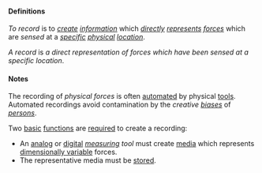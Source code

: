 #### Definitions

*To record* is to *[create](https://github.com/gcassel/Modular-Organization-Terminology/blob/master/terms/create.md) [information](https://github.com/gcassel/Modular-Organization-Terminology/blob/master/terms/information.md)* which *[directly](https://github.com/gcassel/Modular-Organization-Terminology/blob/master/terms/direct.md) [represents](https://github.com/gcassel/Modular-Organization-Terminology/blob/master/terms/represent.md) [forces](https://github.com/gcassel/Modular-Organization-Terminology/blob/master/terms/force.md)* which are *sensed* at a *[specific](https://github.com/gcassel/Modular-Organization-Terminology/blob/master/terms/specific.md) [physical](https://github.com/gcassel/Modular-Organization-Terminology/blob/master/terms/physical.md) [location](https://github.com/gcassel/Modular-Organization-Terminology/blob/master/terms/locate.md)*.

*A record* is *a direct representation of forces which have been sensed at a specific location*.
		
#### Notes  

The recording of *physical forces* is often [automated](https://github.com/gcassel/Modular-Organization-Terminology/blob/master/terms/automate.md) by physical [tools](https://github.com/gcassel/Modular-Organization-Terminology/blob/master/terms/tool.md).  Automated recordings avoid contamination by the *creative [biases](https://github.com/gcassel/Modular-Organization-Terminology/blob/master/terms/bias.md)* of *[persons](https://github.com/gcassel/Modular-Organization-Terminology/blob/master/terms/person.md)*.

Two [basic](https://github.com/gcassel/Modular-Organization-Terminology/blob/master/terms/base.md) [functions](https://github.com/gcassel/Modular-Organization-Terminology/blob/master/terms/function.md) are [required](https://github.com/gcassel/Modular-Organization-Terminology/blob/master/terms/require.md) to create a recording:
* An [analog](https://github.com/gcassel/Modular-Organization-Terminology/blob/master/terms/analog.md) or [digital](https://github.com/gcassel/Modular-Organization-Terminology/blob/master/terms/digital.md) *[measuring](https://github.com/gcassel/Modular-Organization-Terminology/blob/master/terms/measure.md) tool* must create [media](https://github.com/gcassel/Modular-Organization-Terminology/blob/master/terms/media.md) which represents [dimensionally variable](https://github.com/gcassel/Modular-Organization-Terminology/blob/master/terms/dimensional-variable.md) forces.
* The representative media must be [stored](https://github.com/gcassel/Modular-Organization-Terminology/blob/master/terms/store.md).

